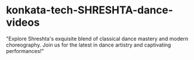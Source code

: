 # konkata-tech-SHRESHTA-dance-videos
"Explore Shreshta's exquisite blend of classical dance mastery and modern choreography. Join us for the latest in dance artistry and captivating performances!"

